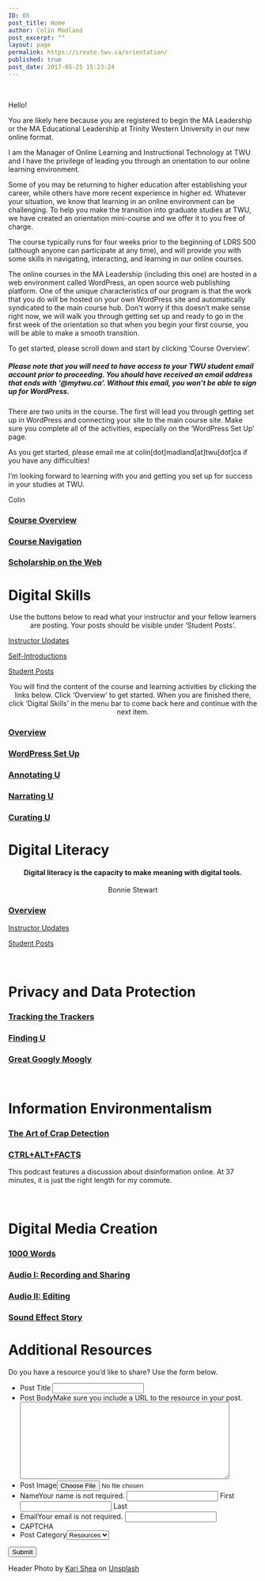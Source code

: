 ```yaml
---
ID: 65
post_title: Home
author: Colin Madland
post_excerpt: ""
layout: page
permalink: https://create.twu.ca/orientation/
published: true
post_date: 2017-05-25 15:23:24
---
```

&nbsp;

<!--themify_builder_static--><p>Hello!</p><p>You are likely here because you are registered to begin the MA Leadership or the MA Educational Leadership at Trinity Western University in our new online format.</p><p>I am the Manager of Online Learning and Instructional Technology at TWU and I have the privilege of leading you through an orientation to our online learning environment.</p><p>Some of you may be returning to higher education after establishing your career, while others have more recent experience in higher ed. Whatever your situation, we know that learning in an online environment can be challenging. To help you make the transition into graduate studies at TWU, we have created an orientation mini-course and we offer it to you free of charge.</p><p>The course typically runs for four weeks prior to the beginning of LDRS 500 (although anyone can participate at any time), and will provide you with some skills in navigating, interacting, and learning in our online courses.</p><p>The online courses in the MA Leadership (including this one) are hosted in a web environment called WordPress, an open source web publishing platform. One of the unique characteristics of our program is that the work that you do will be hosted on your own WordPress site and automatically syndicated to the main course hub. Don’t worry if this doesn’t make sense right now, we will walk you through getting set up and ready to go in the first week of the orientation so that when you begin your first course, you will be able to make a smooth transition.</p><p>To get started, please scroll down and start by clicking &#8216;Course Overview&#8217;.</p><h5>Please note that you will need to have access to your TWU student email account prior to proceeding. You should have received an email address that ends with ‘@mytwu.ca’. Without this email, you won’t be able to sign up for WordPress.</h5><p>There are two units in the course. The first will lead you through getting set up in WordPress and connecting your site to the main course site. Make sure you complete all of the activities, especially on the ‘WordPress Set Up’ page.</p><p>As you get started, please email me at colin[dot]madland[at]twu[dot]ca if you have any difficulties!</p><p>I’m looking forward to learning with you and getting you set up for success in your studies at TWU.</p><p>Colin</p>
 
 <a href="https://create.twu.ca/orientation/course-overview/" > 
 
 </a> 
 <h3><a href="https://create.twu.ca/orientation/course-overview/">Course Overview</a></h3> 
 
 
 <a href="https://create.twu.ca/orientation/course-navigation/" > 
 
 </a> 
 <h3><a href="https://create.twu.ca/orientation/course-navigation/">Course Navigation</a></h3> 
 
 
 <a href="https://create.twu.ca/orientation/digital-literacy/scholarship-on-the-web" > 
 
 </a> 
 <h3><a href="https://create.twu.ca/orientation/digital-literacy/scholarship-on-the-web">Scholarship on the Web</a></h3> 
 
 
<h1>Digital Skills<br/></h1>
 <p style="text-align: center;">Use the buttons below to read what your instructor and your fellow learners are posting. Your posts should be visible under &#8216;Student Posts&#8217;.</p> 
 
 <a href="https://create.twu.ca/orientation/category/u1-updates" > Instructor Updates</a> 
 
 <a href="https://create.twu.ca/orientation/category/hi" > Self-Introductions</a> 
 
 <a href="https://create.twu.ca/orientation/category/digital-skills" > Student Posts</a> 
 <p style="text-align: center;">You will find the content of the course and learning activities by clicking the links below. Click &#8216;Overview&#8217; to get started. When you are finished there, click &#8216;Digital Skills&#8217; in the menu bar to come back here and continue with the next item.</p> 
 
 <a href="https://create.twu.ca/orientation/digital-skills" > 
 
 </a> 
 <h3><a href="https://create.twu.ca/orientation/digital-skills">Overview</a></h3> 
 
 
 <a href="https://create.twu.ca/orientation/digital-skills/wordpress-set-up/" > 
 
 </a> 
 <h3><a href="https://create.twu.ca/orientation/digital-skills/wordpress-set-up/">WordPress Set Up</a></h3> 
 
 
 <a href="https://create.twu.ca/orientation/digital-skills/annotating-u" > 
 
 </a> 
 <h3><a href="https://create.twu.ca/orientation/digital-skills/annotating-u">Annotating U</a></h3> 
 
 
 <a href="https://create.twu.ca/orientation/digital-skills/narrating-u" > 
 
 </a> 
 <h3><a href="https://create.twu.ca/orientation/digital-skills/narrating-u">Narrating U</a></h3> 
 
 
 <a href="https://create.twu.ca/orientation/digital-skills/curating-u" > 
 
 </a> 
 <h3><a href="https://create.twu.ca/orientation/digital-skills/curating-u">Curating U</a></h3> 
 
 
<h1>Digital Literacy<br/></h1>
 <h4 style="text-align: center;">Digital literacy is the capacity to make meaning with digital tools.</h4><p style="text-align: center;">Bonnie Stewart</p>
 
 <a href="https://create.twu.ca/orientation/digital-literacy" > 
 
 </a> 
 <h3><a href="https://create.twu.ca/orientation/digital-literacy">Overview</a></h3> 
 
 
 <a href="https://create.twu.ca/orientation/category/u2-updates" > Instructor Updates</a> 
 
 <a href="https://create.twu.ca/orientation/category/digital-literacy" > Student Posts</a> 
<h1><br/>Privacy and Data Protection</h1>
 
 <a href="https://create.twu.ca/orientation/digital-literacy/tracking-the-trackers" > 
 
 </a> 
 <h3><a href="https://create.twu.ca/orientation/digital-literacy/tracking-the-trackers">Tracking the Trackers</a></h3> 
 
 
 <a href="https://create.twu.ca/orientation/digital-literacy/finding-u" > 
 
 </a> 
 <h3><a href="https://create.twu.ca/orientation/digital-literacy/finding-u">Finding U</a></h3> 
 
 
 <a href="https://create.twu.ca/orientation/digital-literacy/great-googly-moogly" > 
 
 </a> 
 <h3><a href="https://create.twu.ca/orientation/digital-literacy/great-googly-moogly">Great Googly Moogly</a></h3> 
 
<h1><br/>Information Environmentalism</h1>
 
 <a href="https://create.twu.ca/orientation/digital-literacy/the-art-of-crap-detection" > 
 
 </a> 
 <h3><a href="https://create.twu.ca/orientation/digital-literacy/the-art-of-crap-detection">The Art of Crap Detection</a></h3> 
 
 
 <a href="https://itunes.apple.com/ca/podcast/ctrl-alt-facts/id1247652431?i=1000407985242&#038;mt=2" > 
 
 </a> 
 <h3><a href="https://itunes.apple.com/ca/podcast/ctrl-alt-facts/id1247652431?i=1000407985242&#038;mt=2">CTRL+ALT+FACTS</a></h3> <p>This podcast features a discussion about disinformation online. At 37 minutes, it is just the right length for my commute.</p> 
 
<h1><br/>Digital Media Creation</h1>
 
 <a href="https://create.twu.ca/orientation/digital-literacy/1000-words" > 
 
 </a> 
 <h3><a href="https://create.twu.ca/orientation/digital-literacy/1000-words">1000 Words</a></h3> 
 
 
 <a href="https://create.twu.ca/orientation/digital-literacy/recording-and-sharing-audio" > 
 
 </a> 
 <h3><a href="https://create.twu.ca/orientation/digital-literacy/recording-and-sharing-audio">Audio I: Recording and Sharing</a></h3> 
 
 
 <a href="https://create.twu.ca/orientation/digital-literacy/editing-audio" > 
 
 </a> 
 <h3><a href="https://create.twu.ca/orientation/digital-literacy/editing-audio">Audio II: Editing</a></h3> 
 
 
 <a href="https://create.twu.ca/orientation/digital-literacy/sound-effect-story" > 
 
 </a> 
 <h3><a href="https://create.twu.ca/orientation/digital-literacy/sound-effect-story">Sound Effect Story</a></h3> 
 
<h1>Additional Resources<br/></h1>
 <p>Do you have a resource you&#8217;d like to share? Use the form below.</p> <form method='post' enctype='multipart/form-data' id='gform_3' action='/orientation/wp-admin/admin-ajax.php'> <ul id='gform_fields_3' class='gform_fields top_label form_sublabel_below description_below'><li id='field_3_3' class='gfield field_sublabel_below field_description_below gfield_visibility_visible' ><label class='gfield_label' for='input_3_3' >Post Title</label> <input name='input_3' id='input_3_3' type='text' value='' class='medium' aria-invalid="false" /> </li><li id='field_3_4' class='gfield field_sublabel_below field_description_above gfield_visibility_visible' ><label class='gfield_label' for='input_3_4' >Post Body</label>Make sure you include a URL to the resource in your post.<textarea name='input_4' id='input_3_4' class='textarea medium' aria-invalid="false" rows='10' cols='50'></textarea></li><li id='field_3_5' class='gfield field_sublabel_below field_description_below gfield_visibility_visible' ><label class='gfield_label' for='input_3_5' >Post Image</label><input name='input_5' id='input_3_5' type='file' class='medium' /></li><li id='field_3_1' class='gfield field_sublabel_below field_description_above gfield_visibility_visible' ><label class='gfield_label gfield_label_before_complex' for='input_3_1_3' >Name</label>Your name is not required. <input type='text' name='input_1.3' id='input_3_1_3' value='' aria-label='First name' aria-invalid="false" /> <label for='input_3_1_3' >First</label> <input type='text' name='input_1.6' id='input_3_1_6' value='' aria-label='Last name' aria-invalid="false" /> <label for='input_3_1_6' >Last</label> </li><li id='field_3_2' class='gfield field_sublabel_below field_description_above gfield_visibility_visible' ><label class='gfield_label' for='input_3_2' >Email</label>Your email is not required. <input name='input_2' id='input_3_2' type='text' value='' class='medium' aria-invalid="false"/> </li><li id='field_3_8' class='gfield field_sublabel_below field_description_below gfield_visibility_visible' ><label class='gfield_label' for='input_3_8' >CAPTCHA</label></li><li id='field_3_6' class='gfield field_sublabel_below field_description_below gfield_visibility_hidden' ><label class='gfield_label' for='input_3_6' >Post Category</label><select name='input_6' id='input_3_6' class='medium gfield_select' tabindex='1' aria-invalid="false"><option value='18' >Resources</option></select></li> </ul> <input type='submit' id='gform_submit_button_3' class='gform_button button' value='Submit' tabindex='2' onclick='if(window["gf_submitting_3"]){return false;} window["gf_submitting_3"]=true; ' onkeypress='if( event.keyCode == 13 ){ if(window["gf_submitting_3"]){return false;} window["gf_submitting_3"]=true; jQuery("#gform_3").trigger("submit",[true]); }' /> <input type='hidden' class='gform_hidden' name='is_submit_3' value='1' /> <input type='hidden' class='gform_hidden' name='gform_submit' value='3' /> <input type='hidden' class='gform_hidden' name='gform_unique_id' value='' /> <input type='hidden' class='gform_hidden' name='state_3' value='WyJbXSIsImM2ZjNkYjlmODMyMWYxZWZiYTAxZGZiYjBlMzZkMzY2Il0=' /> <input type='hidden' class='gform_hidden' name='gform_target_page_number_3' id='gform_target_page_number_3' value='0' /> <input type='hidden' class='gform_hidden' name='gform_source_page_number_3' id='gform_source_page_number_3' value='1' /> <input type='hidden' name='gform_field_values' value='' /> </form> 
 Header Photo by <a href="https://unsplash.com/photos/1SAnrIxw5OY?utm_source=unsplash&#038;utm_medium=referral&#038;utm_content=creditCopyText">Kari Shea</a> on <a href="https://unsplash.com/?utm_source=unsplash&#038;utm_medium=referral&#038;utm_content=creditCopyText">Unsplash</a><!--/themify_builder_static-->